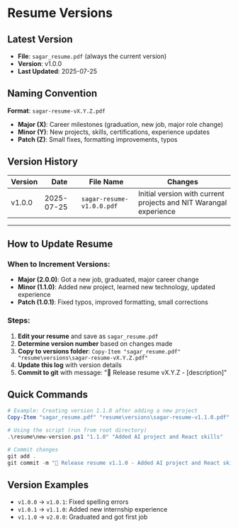 # Resume Versions

## Latest Version
- **File**: `sagar_resume.pdf` (always the current version)
- **Version**: v1.0.0
- **Last Updated**: 2025-07-25

## Naming Convention
**Format**: `sagar-resume-vX.Y.Z.pdf`

- **Major (X)**: Career milestones (graduation, new job, major role change)
- **Minor (Y)**: New projects, skills, certifications, experience updates
- **Patch (Z)**: Small fixes, formatting improvements, typos

## Version History

| Version | Date | File Name | Changes |
|---------|------|-----------|---------|
| v1.0.0 | 2025-07-25 | `sagar-resume-v1.0.0.pdf` | Initial version with current projects and NIT Warangal experience |

---

## How to Update Resume

### When to Increment Versions:
- **Major (2.0.0)**: Got a new job, graduated, major career change
- **Minor (1.1.0)**: Added new project, learned new technology, updated experience
- **Patch (1.0.1)**: Fixed typos, improved formatting, small corrections

### Steps:
1. **Edit your resume** and save as `sagar_resume.pdf`
2. **Determine version number** based on changes made
3. **Copy to versions folder**: `Copy-Item "sagar_resume.pdf" "resume\versions\sagar-resume-vX.Y.Z.pdf"`
4. **Update this log** with version details
5. **Commit to git** with message: "📄 Release resume vX.Y.Z - [description]"

## Quick Commands

```powershell
# Example: Creating version 1.1.0 after adding a new project
Copy-Item "sagar_resume.pdf" "resume\versions\sagar-resume-v1.1.0.pdf"

# Using the script (run from root directory)
.\resume\new-version.ps1 "1.1.0" "Added AI project and React skills"

# Commit changes
git add .
git commit -m "📄 Release resume v1.1.0 - Added AI project and React skills"
```

## Version Examples
- `v1.0.0` → `v1.0.1`: Fixed spelling errors
- `v1.0.1` → `v1.1.0`: Added new internship experience  
- `v1.1.0` → `v2.0.0`: Graduated and got first job
